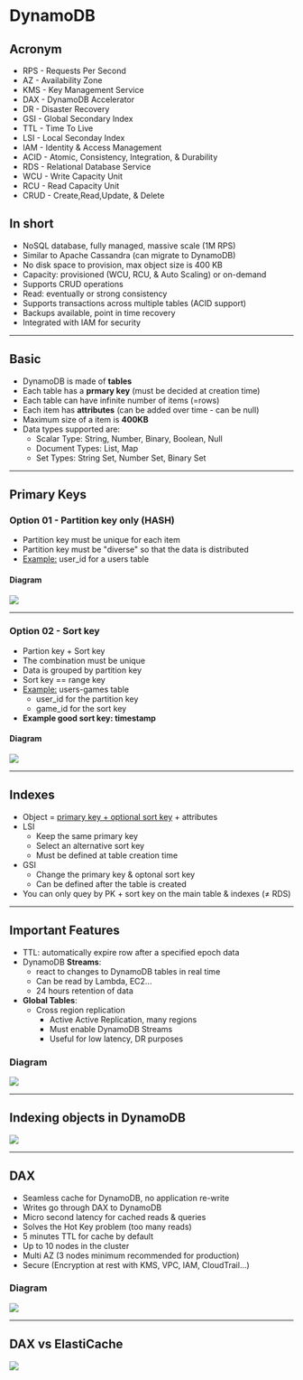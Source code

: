 # DynamoDB

## Acronym
* RPS - Requests Per Second
* AZ - Availability Zone
* KMS - Key Management Service
* DAX - DynamoDB Accelerator
* DR - Disaster Recovery
* GSI - Global Secondary Index
* TTL - Time To Live
* LSI - Local Seconday Index
* IAM - Identity & Access Management
* ACID - Atomic, Consistency, Integration, & Durability
* RDS - Relational Database Service
* WCU - Write Capacity Unit
* RCU - Read Capacity Unit
* CRUD - Create,Read,Update, & Delete

## In short
* NoSQL database, fully managed, massive scale (1M RPS)
* Similar to Apache Cassandra (can migrate to DynamoDB)
* No disk space to provision, max object size is 400 KB
* Capacity: provisioned (WCU, RCU, & Auto Scaling) or on-demand
* Supports CRUD operations
* Read: eventually or strong consistency
* Supports transactions across multiple tables (ACID support)
* Backups available, point in time recovery
* Integrated with IAM for security

---

## Basic
* DynamoDB is made of **tables**
* Each table has a **prmary key** (must be decided at creation time)
* Each table can have infinite number of items (=rows)
* Each item has **attributes** (can be added over time - can be null)
* Maximum size of a item is **400KB**
* Data types supported are:
  * Scalar Type: String, Number, Binary, Boolean, Null
  * Document Types: List, Map
  * Set Types: String Set, Number Set, Binary Set
  
---

## Primary Keys
### Option 01 - Partition key only (HASH)
* Partition key must be unique for each item
* Partition key must be "diverse" so that the data is distributed
* <ins>Example:</ins> user_id for a users table

#### Diagram
[<img src="https://i.imgur.com/1Rsp1Yu.png">](https://i.imgur.com/1Rsp1Yu.png)

---

### Option 02 - Sort key
* Partion key + Sort key
* The combination must be unique
* Data is grouped by partition key
* Sort key == range key
* <ins>Example:</ins> users-games table
  * user_id for the partition key
  * game_id for the sort key
* **Example good sort key: timestamp**

#### Diagram
[<img src="https://i.imgur.com/9GIva7s.png">](https://i.imgur.com/9GIva7s.png)

---

## Indexes
* Object = <ins>primary key + optional sort key</ins> + attributes
* LSI
  * Keep the same primary key
  * Select an alternative sort key
  * Must be defined at table creation time
* GSI
  * Change the primary key & optonal sort key
  * Can be defined after the table is created
* You can only quey by PK + sort key on the main table & indexes (≠ RDS)

---

## Important Features
* TTL: automatically expire row after a specified epoch data
* DynamoDB **Streams**:
  * react to changes to DynamoDB tables in real time
  * Can be read by Lambda, EC2...
  * 24 hours retention of data
* **Global Tables**: 
  * Cross region replication
    * Active Active Replication, many regions
    * Must enable DynamoDB Streams
    * Useful for low latency, DR purposes
  
### Diagram
[<img src="https://i.imgur.com/8gJeBH6.png">](https://i.imgur.com/8gJeBH6.png)

---

## Indexing objects in DynamoDB
[<img src="https://i.imgur.com/xJEArLf.png">](https://i.imgur.com/xJEArLf.png)

---

## DAX
* Seamless cache for DynamoDB, no application re-write
* Writes go through DAX to DynamoDB
* Micro second latency for cached reads & queries
* Solves the Hot Key problem (too many reads)
* 5 minutes TTL for cache by default
* Up to 10 nodes in the cluster
* Multi AZ (3 nodes minimum recommended for production)
* Secure (Encryption at rest with KMS, VPC, IAM, CloudTrail...)

### Diagram
[<img src="https://i.imgur.com/Rltd4cY.png">](https://i.imgur.com/Rltd4cY.png)

---

## DAX vs ElastiCache
[<img src="https://i.imgur.com/H5yUFUQ.png">](https://i.imgur.com/H5yUFUQ.png)
